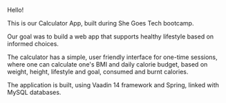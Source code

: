 Hello!

This is our Calculator App, built during She Goes Tech bootcamp.

Our goal was to build a web app that supports healthy lifestyle based on informed choices.

The calculator has a simple, user friendly interface for one-time sessions, 
where one can calculate one's BMI and daily calorie budget, based on weight, height, lifestyle and goal, 
consumed and burnt calories.

The application is built, using Vaadin 14 framework and Spring, linked with MySQL databases. 